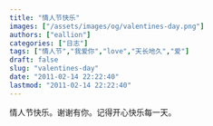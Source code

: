 ```yaml
---
title: "情人节快乐"
images: ["/assets/images/og/valentines-day.png"]
authors: ["eallion"]
categories: ["日志"]
tags: ["情人节","我爱你","love","天长地久","爱"]
draft: false
slug: "valentines-day"
date: "2011-02-14 22:22:40"
lastmod: "2011-02-14 22:22:40"
---
```


情人节快乐。谢谢有你。记得开心快乐每一天。
